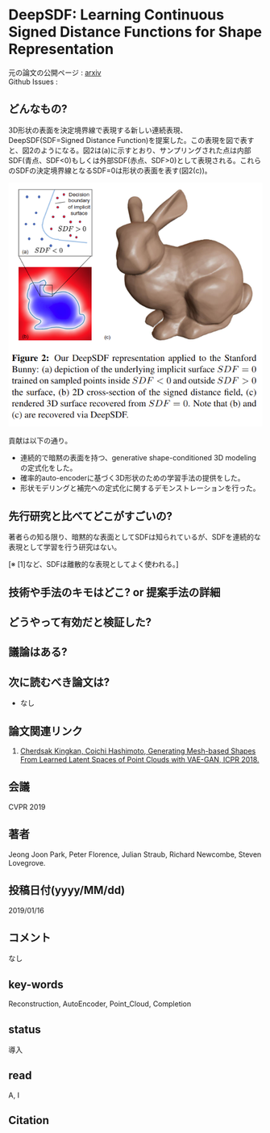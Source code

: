 # DeepSDF: Learning Continuous Signed Distance Functions for Shape Representation

元の論文の公開ページ : [arxiv](https://arxiv.org/abs/1901.05103)  
Github Issues : 

## どんなもの?
3D形状の表面を決定境界線で表現する新しい連続表現、DeepSDF(SDF=Signed Distance Function)を提案した。この表現を図で表すと、図2のようになる。図2は(a)に示すとおり、サンプリングされた点は内部SDF(青点、SDF<0)もしくは外部SDF(赤点、SDF>0)として表現される。これらのSDFの決定境界線となるSDF=0は形状の表面を表す(図2(c))。

![fig2](img/DLCSDFfSR/fig2.png)

貢献は以下の通り。

- 連続的で暗黙の表面を持つ、generative shape-conditioned 3D modelingの定式化をした。
- 確率的auto-encoderに基づく3D形状のための学習手法の提供をした。
- 形状モデリングと補完への定式化に関するデモンストレーションを行った。

## 先行研究と比べてどこがすごいの?
著者らの知る限り、暗黙的な表面としてSDFは知られているが、SDFを連続的な表現として学習を行う研究はない。

[※ [1]など、SDFは離散的な表現としてよく使われる。]

## 技術や手法のキモはどこ? or 提案手法の詳細


## どうやって有効だと検証した?

## 議論はある?

## 次に読むべき論文は?
- なし

## 論文関連リンク
1. [Cherdsak Kingkan, Coichi Hashimoto, Generating Mesh-based Shapes From Learned Latent Spaces of Point Clouds with VAE-GAN, ICPR 2018.](https://ieeexplore.ieee.org/document/8546232)

## 会議
CVPR 2019

## 著者
Jeong Joon Park, Peter Florence, Julian Straub, Richard Newcombe, Steven Lovegrove.

## 投稿日付(yyyy/MM/dd)
2019/01/16

## コメント
なし

## key-words
Reconstruction, AutoEncoder, Point_Cloud, Completion

## status
導入

## read
A, I

## Citation
